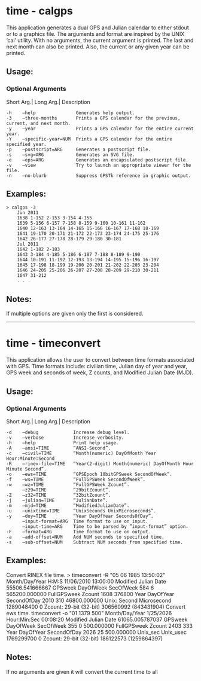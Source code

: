 time - calgps
=============

This application generates a dual GPS and Julian calendar to either stdout or to a graphics
file. The arguments and format are inspired by the UNIX ‘cal’ utility. With no arguments, the
current argument is printed. The last and next month can also be printed. Also, the current
or any given year can be printed.

Usage:
------

### Optional Arguments

Short Arg.| Long Arg.| Description

    -h    –help               Generates help output.
    -3    –three-months       Prints a GPS calendar for the previous, current, and next month.
    -y    –year               Prints a GPS calendar for the entire current year.
    -Y    –specific-year=NUM  Prints a GPS calendar for the entire specified year.
    -p    –postscript=ARG     Generates a postscript file.
    -s    –svg=ARG            Generates an SVG file.
    -e    –eps=ARG            Generates an encapsulated postscript file.
    -v    –view               Try to launch an appropriate viewer for the file.
    -n    –no-blurb           Suppress GPSTk reference in graphic output.

Examples:
---------

    > calgps -3
        Jun 2011
        1638 1-152 2-153 3-154 4-155
        1639 5-156 6-157 7-158 8-159 9-160 10-161 11-162
        1640 12-163 13-164 14-165 15-166 16-167 17-168 18-169
        1641 19-170 20-171 21-172 22-173 23-174 24-175 25-176
        1642 26-177 27-178 28-179 29-180 30-181
        Jul 2011
        1642 1-182 2-183
        1643 3-184 4-185 5-186 6-187 7-188 8-189 9-190
        1644 10-191 11-192 12-193 13-194 14-195 15-196 16-197
        1645 17-198 18-199 19-200 20-201 21-202 22-203 23-204
        1646 24-205 25-206 26-207 27-208 28-209 29-210 30-211
        1647 31-212
        . . .

Notes:
---------

If multiple options are given only the first is considered.



-----------------------------------------------------------------------------------------------------------------------

time - timeconvert
==================

This application allows the user to convert between time formats associated with GPS. Time
formats include: civilian time, Julian day of year and year, GPS week and seconds of week, Z
counts, and Modified Julian Date (MJD).

Usage:
------

### Optional Arguments

Short Arg.| Long Arg.| Description

    -d    –debug             Increase debug level.
    -v    –verbose           Increase verbosity.
    -h    –help              Print help usage.
    -A    –ansi=TIME         “ANSI-Second”.
    -c    –civil=TIME        “Month(numeric) DayOfMonth Year Hour:Minute:Second
    -R    –rinex-file=TIME   “Year(2-digit) Month(numeric) DayOfMonth Hour Minute Second”.
    -o    –ews=TIME          “GPSEpoch 10bitGPSweek SecondOfWeek”.
    -f    –ws=TIME           “FullGPSWeek SecondOfWeek”.
    -w    –wz=TIME           “FullGPSWeek Zcount”.
          –z29=TIME          “29bitZcount”.
    -Z    –z32=TIME          “32bitZcount”.
    -j    –julian=TIME       “JulianDate”.
    -m    –mjd=TIME          “ModifiedJulianDate”.
    -u    –unixtime=TIME     “UnixSeconds UnixMicroseconds”.
    -y    –doy=TIME          “Year DayOfYear SecondsOfDay”.
          –input-format=ARG  Time format to use on input.
          –input-time=ARG    Time to be parsed by ”input-format” option.
    -F    –format=ARG        Time format to use on output.
    -a    –add-offset=NUM    Add NUM seconds to specified time.
    -s    –sub-offset=NUM    Subtract NUM seconds from specified time.

Examples:
---------

Convert RINEX file time.
    > timeconvert -R "05 06 1985 13:50:02"
        Month/Day/Year H:M:S 11/06/2010 13:00:00
        Modified Julian Date 55506.541666667
        GPSweek DayOfWeek SecOfWeek 584 6 565200.000000
        FullGPSweek Zcount 1608 376800
        Year DayOfYear SecondOfDay 2010 310 46800.000000
        Unix: Second Microsecond 1289048400 0
        Zcount: 29-bit (32-bit) 306560992 (843431904)
        Convert ews time.
        timeconvert -o "01 1379 500"
        Month/Day/Year 1/25/2026
        Hour:Min:Sec 00:08:20
        Modified Julian Date 61065.005787037
        GPSweek DayOfWeek SecOfWeek 355 0 500.000000
        FullGPSweek Zcount 2403 333
        Year DayOfYear SecondOfDay 2026 25 500.000000
        Unix_sec Unix_usec 1769299700 0
        Zcount: 29-bit (32-bit) 186122573 (1259864397)
        
Notes:
---------

If no arguments are given it will convert the current time to all